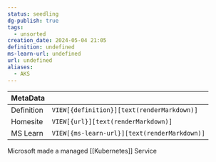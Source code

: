```yaml
---
status: seedling
dg-publish: true
tags:
  - unsorted
creation_date: 2024-05-04 21:05
definition: undefined
ms-learn-url: undefined
url: undefined
aliases:
  - AKS
---
```


| MetaData   |                                              |
| ---------- | -------------------------------------------- |
| Definition | `VIEW[{definition}][text(renderMarkdown)]`   |
| Homesite   | `VIEW[{url}][text(renderMarkdown)]`          |
| MS Learn   | `VIEW[{ms-learn-url}][text(renderMarkdown)]` |

Microsoft made a managed [[Kubernetes]] Service
